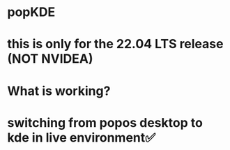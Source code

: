 # popKDE
# this is only for the 22.04 LTS release (NOT NVIDEA)
# What is working?

# switching from popos desktop to kde in live environment✅
